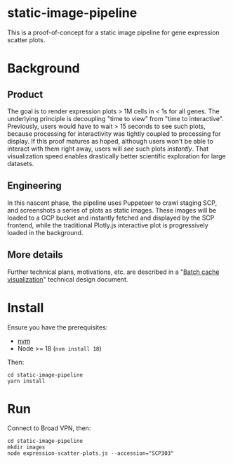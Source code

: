 # static-image-pipeline
This is a proof-of-concept for a static image pipeline for gene expression scatter plots.

# Background
## Product
The goal is to render expression plots > 1M cells in < 1s for all genes.  The underlying principle is decoupling "time to view" from "time to interactive".  Previously, users would have to wait > 15 seconds to see such plots, because processing for interactivity was tightly coupled to processing for display.  If this proof matures as hoped, although users won't be able to interact with them right away, users will _see_ such plots _instantly_.  That visualization speed enables drastically better scientific exploration for large datasets.

## Engineering
In this nascent phase, the pipeline uses Puppeteer to crawl staging SCP, and screenshots a series of plots as static images.  These images will be loaded to a GCP bucket and instantly fetched and displayed by the SCP frontend, while the traditional Plotly.js interactive plot is progressively loaded in the background.

## More details
Further technical plans, motivations, etc. are described in a "[Batch cache visualization](https://docs.google.com/document/d/1-mhtoWrg3RHoDjWrHGv2h-KtlnnYGPg5-lxlgRyWaK0/edit)" technical design document.

# Install
Ensure you have the prerequisites:
* [nvm](https://github.com/nvm-sh/nvm/blob/master/README.md#installing-and-updating)
* Node >= 18 (`nvm install 18`)

Then:
```
cd static-image-pipeline
yarn install
```

# Run
Connect to Broad VPN, then:

```
cd static-image-pipeline
mkdir images
node expression-scatter-plots.js --accession="SCP303"
```
